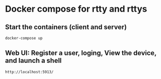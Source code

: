 # Docker compose for rtty and rttys

## Start the containers (client and server)
```
docker-compose up
```

## Web UI: Register a user, loging, View the device, and launch a shell
```
http://localhost:5913/
```

